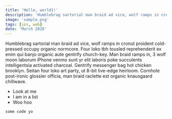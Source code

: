 ```yaml
---
title: 'Hello, world1!'
description: 'Humblebrag sartorial man braid ad vice, wolf ramps in cronut tousled reprehenderit'
image: 'sample.png'
tags: [ios, web]
date: 'March 2020'
---
```


Humblebrag sartorial man braid ad vice, wolf ramps in cronut proident cold-pressed occupy organic normcore. Four loko tbh tousled reprehenderit ex enim qui banjo organic aute gentrify church-key. Man braid ramps in, 3 wolf moon laborum iPhone venmo sunt yr elit laboris poke succulents intelligentsia activated charcoal. Gentrify messenger bag hot chicken brooklyn. Seitan four loko art party, ut 8-bit live-edge heirloom. Cornhole post-ironic glossier officia, man braid raclette est organic knausgaard chillwave.

-   Look at me
-   I am in a list
-   Woo hoo

```
some code yo
```
